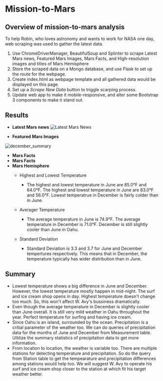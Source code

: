 # Mission-to-Mars

## Overview of mission-to-mars analysis
To help Robin, who loves astronomy and wants to work for NASA one day, web scraping was used to gather the latest data. 
1. Use ChromeDriverManager, BeautifulSoup and Splinter to scrape Latest Mars news, Featured Mars Images, Mars Facts, and High-resolution images and titles of Mars Hemisphere
2. Store the scraped data on a Mongo database, and use Flask to set up the route for the webpage.
3. Create index.html as webpage template and all gathered data would be displayed on this page.
4. Set up a *Scrape New Data* button to triggle scarping process.
5. Update web app to make it mobile-responsive, and alter some Bootstrap 3 components to make it stand out.

## Results
- **Latest Mars news**
![Latest Mars News](https://user-images.githubusercontent.com/105877888/182433198-24626911-1d42-47fd-987e-42a73129e3fc.PNG)



- **Featured Mars Images**

![december_summary](https://user-images.githubusercontent.com/105877888/180625546-9ef7b818-4031-45bd-bf09-8abb4932bdc4.PNG)
   
- **Mars Facts**
- **Mars Facts**
- **Mars Hemisphere**
  - Highest and Lowest Temperature
     - The highest and lowest temperature in June are 85.0°F and 64.0°F. The highest and lowest temperature in June are 83.0°F and 56.0°F. Lowest temperatrue in December is fairly colder than in June.
     
  - Averager Temperature 
     - The average temperature in June is 74.9°F. The average temperature in December is 71.0°F. December is still slightly cooler than June in Oahu. 
  
  - Standard Deviation
    - Standard Deviation is 3.3 and 3.7 for June and December tempertures respectively. This means that in December, the temperature typically has wider distribution than in June.

## Summary

  - Lowest temperature shows a big difference in June and December. However, the lowest temperature mostly happen in mid-night. The   surf and ice cream shop opens in day. Highest temperature doesn't change too much. So, this won't affect W. Avy's bussiness dramatically.
  - Even though the average temperature in December is slightly cooler than June overall. It is still very mild weather in Oahu throughout the year. Perfect temperature for surfing and having ice cream.
  - Since Oahu is an island, surrounded by the ocean. Precipitation is a critial parameter of the weather too. We can do queries of precipitation data for the months of June and December from Measurement table. Ultilize the summary statistics of precipitation data to get more information.
  - From location to location, the weather is variable too. There are multiple stations for detecting temperature and precipitation. So do the query from Station table to get the tempearature and precipitation differences among stations would help too. We will suggest W. Avy to operate his surf and ice cream shop closer to the station at which fit his target weather better.
